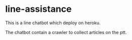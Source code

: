 # line-assistance

This is a line chatbot which deploy on heroku.

The chatbot contain a crawler to collect articles on the ptt.
